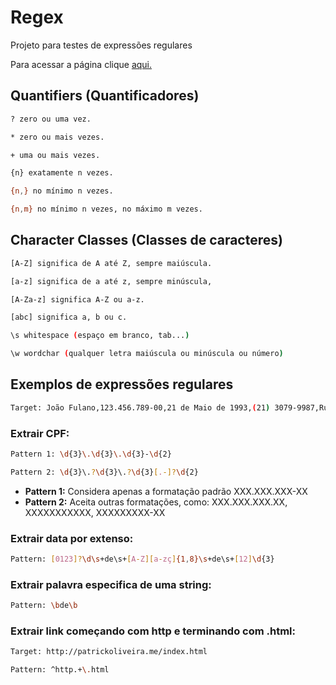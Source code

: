 # Regex

Projeto para testes de expressões regulares

Para acessar a página clique [aqui.](https://patrickoliveira94.github.io/regex/)

## Quantifiers (Quantificadores)

```sh 
? zero ou uma vez.
```

```sh 
* zero ou mais vezes.
```

```sh 
+ uma ou mais vezes.
```

```sh 
{n} exatamente n vezes.
```

```sh 
{n,} no mínimo n vezes.
```

```sh 
{n,m} no mínimo n vezes, no máximo m vezes.
```

## Character Classes (Classes de caracteres)

```sh 
[A-Z] significa de A até Z, sempre maiúscula.
```

```sh 
[a-z] significa de a até z, sempre minúscula,
```

```sh 
[A-Za-z] significa A-Z ou a-z.
```

```sh 
[abc] significa a, b ou c.
```

```sh
\s whitespace (espaço em branco, tab...)
```

```sh
\w wordchar (qualquer letra maiúscula ou minúscula ou número)
```

## Exemplos de expressões regulares

```sh
Target: João Fulano,123.456.789-00,21 de Maio de 1993,(21) 3079-9987,Rua do Ouvidor,50,20040-030,Rio de Janeiro
```

### Extrair CPF:

```sh
Pattern 1: \d{3}\.\d{3}\.\d{3}-\d{2}
```

```sh
Pattern 2: \d{3}\.?\d{3}\.?\d{3}[.-]?\d{2}
```

* **Pattern 1:** Considera apenas a formatação padrão XXX.XXX.XXX-XX
* **Pattern 2:** Aceita outras formatações, como: XXX.XXX.XXX.XX, XXXXXXXXXXX, XXXXXXXXX-XX


### Extrair data por extenso:

```sh
Pattern: [0123]?\d\s+de\s+[A-Z][a-zç]{1,8}\s+de\s+[12]\d{3}
```
 
### Extrair palavra especifica de uma string:

```sh
Pattern: \bde\b
```

### Extrair link começando com http e terminando com .html:

```sh
Target: http://patrickoliveira.me/index.html
```

```sh
Pattern: ^http.+\.html
```
